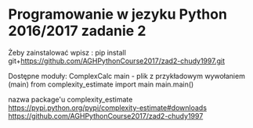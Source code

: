 # Programowanie w jezyku Python 2016/2017 zadanie 2

Żeby zainstalować wpisz : pip install git+https://github.com/AGHPythonCourse2017/zad2-chudy1997.git

Dostępne moduły:
  ComplexCalc
  main - plik z przykładowym wywołaniem (main) 
    from complexity_estimate import main
    main.main()



nazwa package'u complexity_estimate
https://pypi.python.org/pypi/complexity-estimate#downloads
https://github.com/AGHPythonCourse2017/zad2-chudy1997

